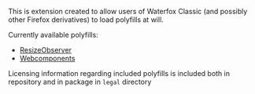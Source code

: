 This is extension created to allow users of Waterfox Classic (and possibly other Firefox derivatives) to load polyfills at will.

Currently available polyfills:
- [ResizeObserver](https://github.com/que-etc/resize-observer-polyfill)
- [Webcomponents](https://github.com/webcomponents/polyfills})


Licensing information regarding included polyfills is included both in repository and in package in `legal` directory
